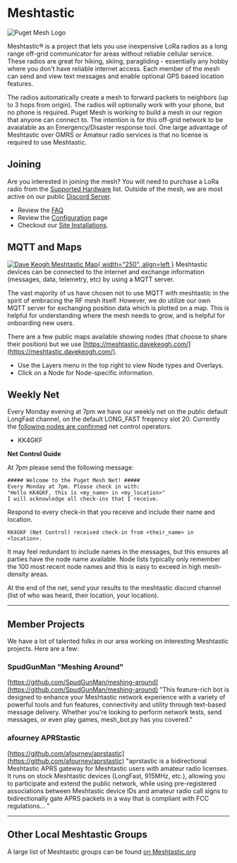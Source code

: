 # Meshtastic
![Puget Mesh Logo](/media/Meshtastic_Banner_Logo.png)

Meshtastic® is a project that lets you use inexpensive LoRa radios as a long range off-grid communicator for areas without reliable cellular service. These radios are great for hiking, skiing, paragliding - essentially any hobby where you don't have reliable internet access. Each member of the mesh can send and view text messages and enable optional GPS based location features.

The radios automatically create a mesh to forward packets to neighbors (up to 3 hops from origin). The radios will optionally work with your phone, but no phone is required. Puget Mesh is working to build a mesh in our region that anyone can connect to. The intention is for this off-grid network to be avaialable as an Emergency/Disaster response tool. One large advantage of Meshtastic over GMRS or Amateur radio services is that no license is required to use Meshtastic.

## Joining
Are you interested in joining the mesh? You will need to purchase a LoRa radio from the [Supported Hardware](https://meshtastic.org/docs/hardware/devices/) list. Outside of the mesh, we are most active on our public [Discord Server](https://discord.gg/ANvUg3AyZt).

* Review the [FAQ](/meshtastic/faq)
* Review the [Configuration](config) page
* Checkout our [Site Installations](/meshtastic/installations). 

## MQTT and Maps
[![Dave Keogh Meshtastic Map](/media/11Nov2024_MapSShot.png){ width="250", align=left }](https://meshtastic.davekeogh.com/?lat=47.73284666107599&lng=237.66448974609378&zoom=9)
Meshtastic devices can be connected to the internet and exchange information (messages, data, telemetry, etc) by using a MQTT server. 

The vast majority of us have chosen not to use MQTT with meshtastic in the spirit of embracing the RF mesh itself. However, we do utilize our own MQTT server for exchanging position data which is plotted on a map. This is helpful for understanding where the mesh needs to grow, and is helpful for onboarding new users.

There are a few public maps available showing nodes (that choose to share their position) but we use [https://meshtastic.davekeogh.com/](https://meshtastic.davekeogh.com/).

- Use the Layers menu in the top right to view Node types and Overlays.
- Click on a Node for Node-specific information.

## Weekly Net
Every Monday evening at 7pm we have our weekly net on the public default LongFast channel, on the default LONG_FAST freqency slot 20. Currently the [following nodes are confirmed](/meshtastic/verifiedkeys/) net control operators.

- KK4GKF

**Net Control Guide**

At 7pm please send the following message:

```
##### Welcome to the Puget Mesh Net! #####
Every Monday at 7pm. Please check in with:
"Hello KK4GKF, this is <my_name> in <my_location>"
I will acknowledge all check-ins that I receive.
```

Respond to every check-in that you receive and include their name and location.

```
KK4GKF (Net Control) received check-in from <their_name> in <location>.
```

It may feel redundant to include names in the messages, but this ensures all parties have the node name available. Node lists typically only remember the 100 most recent node names and this is easy to exceed in high mesh-density areas.

At the end of the net, send your results to the meshtastic discord channel (list of who was heard, their location, your location).

---

## Member Projects
We have a lot of talented folks in our area working on interesting Meshtastic projects. Here are a few:

### SpudGunMan "Meshing Around"
[https://github.com/SpudGunMan/meshing-around](https://github.com/SpudGunMan/meshing-around) "This feature-rich bot is designed to enhance your Meshtastic network experience with a variety of powerful tools and fun features, connectivity and utility through text-based message delivery. Whether you're looking to perform network tests, send messages, or even play games, mesh_bot.py has you covered."

### afourney APRStastic
[https://github.com/afourney/aprstastic](https://github.com/afourney/aprstastic) "aprstastic is a bidirectional Meshtastic APRS gateway for Meshtastic users with amateur radio licenses. It runs on stock Meshtastic devices (LongFast, 915MHz, etc.), allowing you to participate and extend the public network, while using pre-registered associations between Meshtastic device IDs and amateur radio call signs to bidirectionally gate APRS packets in a way that is compliant with FCC regulations... "

---

## Other Local Meshtastic Groups
A large list of Meshtastic groups can be found [on Meshtastic.org](https://meshtastic.org/docs/community/local-groups/#washington)
